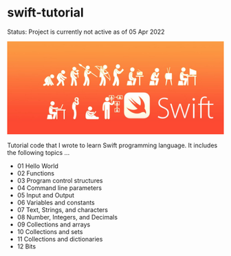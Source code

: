 # swift-tutorial

Status: Project is currently not active as of 05 Apr 2022

![Swift programming language](/swift.jpeg)

    
Tutorial code that I wrote to learn Swift programming language.  It includes the following topics ...

* 01 Hello World
* 02 Functions
* 03 Program control structures
* 04 Command line parameters
* 05 Input and Output
* 06 Variables and constants
* 07 Text, Strings, and characters
* 08 Number, Integers, and Decimals
* 09 Collections and arrays
* 10 Collections and sets
* 11 Collections and dictionaries
* 12 Bits

